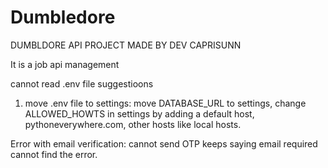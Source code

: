 # Dumbledore

DUMBLDORE API PROJECT MADE BY DEV CAPRISUNN

It is a job api management


cannot read .env file
 suggestioons
 1. move .env file to settings:
    move DATABASE_URL to settings, change ALLOWED_HOWTS in settings by adding a default host, pythoneverywhere.com, other hosts like local hosts.


Error with email verification:
 cannot send OTP
 keeps saying email required
 cannot find the error.